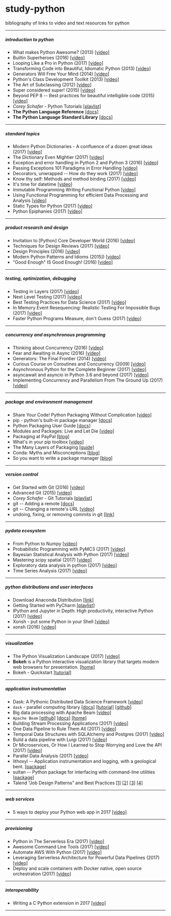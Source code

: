 # study-python
bibliography of links to video and text resources for python

---
##### introduction to python
- What makes Python Awesome? (2013)
    [[video]](https://www.youtube.com/watch?v=NfngrdLv9ZQ)
- Builtin Superheroes (2016)
    [[video]](https://www.youtube.com/watch?v=j6VSAsKAj98)
- Looping Like a Pro in Python (2017)
    [[video]](https://youtu.be/u8g9scXeAcI?t=50s)
- Transforming Code into Beautiful, Idiomatic Python (2013)
    [[video]](https://www.youtube.com/watch?v=OSGv2VnC0go)
- Generators Will Free Your Mind (2014)
    [[video]](https://www.youtube.com/watch?v=RdhoN4VVqq8)
- Python's Class Development Toolkit (2013)
    [[video]](https://www.youtube.com/watch?v=HTLu2DFOdTg)
- The Art of Subclassing (2012)
    [[video]](https://www.youtube.com/watch?v=miGolgp9xq8)
- Super considered super! (2015)
    [[video]](https://www.youtube.com/watch?v=EiOglTERPEo)
- Beyond PEP 8 -- Best practices for beautiful intelligible code (2015)
    [[video]](https://www.youtube.com/watch?v=wf-BqAjZb8M)
- _Corey Schafer_ - Python Tutorials
    [[playlist]](https://www.youtube.com/watch?v=YYXdXT2l-Gg&list=PL-osiE80TeTt2d9bfVyTiXJA-UTHn6WwU&index=1)
- **The Python Language Reference**
    [[docs]](https://docs.python.org/3.6/reference/index.html)
- **The Python Language Standard Library**
    [[docs]](https://docs.python.org/3.6/library/index.html)


---
##### standard topics
- Modern Python Dictionaries - A confluence of a dozen great ideas (2017)
    [[video]](https://www.youtube.com/watch?v=npw4s1QTmPg)
- The Dictionary Even Mightier (2017)
    [[video]](https://www.youtube.com/watch?v=66P5FMkWoVU)
- Exception and error handling in Python 2 and Python 3 (2016)
    [[video]](https://www.youtube.com/watch?v=frZrBgWHJdY)
- Passing Exceptions 101 Paradigms in Error Handling
    [[video]](https://www.youtube.com/watch?v=BMtJbrvwlmo)
- Decorators, unwrapped -- How do they work (2017)
    [[video]]([[video]](https://www.youtube.com/watch?v=UBSyD1RkOX0))
- Know thy self: Methods and method binding (2017)
    [[video]](https://www.youtube.com/watch?v=byff9LhYXOg)
- It's time for datetime
    [[video]](https://www.youtube.com/watch?v=2BRdKf6WYIQ)
- Immutable Programming Writing Functional Python
    [[video]](https://www.youtube.com/watch?v=_OLEVvjrIj8)
- Using Functional Programming for efficient Data Processing and Analysis
    [[video]](https://www.youtube.com/watch?v=9kDUTJahXBM)
- Static Types for Python (2017)
    [[video]](https://www.youtube.com/watch?v=7ZbwZgrXnwY)
- Python Epiphanies (2017)
    [[video]](https://www.youtube.com/watch?v=oQca6eDcjA8)


---
##### product research and design
- Invitation to [Python] Core Developer World (2016)
    [[video]](https://www.youtube.com/watch?v=-TdrFjDJn5E)
- Techniques for Design Reviews (2017)
    [[video]](https://www.youtube.com/watch?v=cNqJDRsefg8)
- Design Principles (2016)
    [[video]](https://www.youtube.com/watch?v=bh8QVDaroYE)
- Modern Python Patterns and Idioms (2015])
    [[video]](https://www.youtube.com/watch?v=LeuChRCByZc)
- "Good Enough" IS Good Enough! (2016)
    [[video]](https://www.youtube.com/watch?v=_Ek3A2b-nHU)


---
##### testing, optimization, debugging
- Testing in Layers (2017)
    [[video]](https://www.youtube.com/watch?v=DSUcbPWdjRU)
- Next Level Testing (2017)
    [[video]](https://www.youtube.com/watch?v=jmsk1QZQEvQ)
- Best Testing Practices for Data Science (2017)
    [[video]](https://www.youtube.com/watch?v=yACtdj1_IxE)
- In Memory Event Resequencing: Realistic Testing For Impossible Bugs (2017)
    [[video]](https://www.youtube.com/watch?v=0By5yfhkiRs)
- Faster Python Programs Measure, don't Guess (2017)
    [[video]](https://www.youtube.com/watch?v=xmuEsYut9Pc)


---
##### concurrency and asynchronous programming
- Thinking about Concurrency (2016)
    [[video]](https://www.youtube.com/watch?v=Bv25Dwe84g0)
- Fear and Awaiting in Async (2016)
    [[video]](https://www.youtube.com/watch?v=Bm96RqNGbGo)
- Generators: The Final Frontier (2014)
    [[video]](https://www.youtube.com/watch?v=5-qadlG7tWo)
- Curious Course on Coroutines and Concurrency (2009)
    [[video]](https://www.youtube.com/watch?v=Z_OAlIhXziw)
- Asynchronous Python for the Complete Beginner (2017)
    [[video]](https://www.youtube.com/watch?v=iG6fr81xHKA)
- asyncawait and asyncio in Python 3.6 and beyond (2017)
    [[video]](https://www.youtube.com/watch?v=2ZFFv-wZ8_g)
- Implementing Concurrency and Parallelism From The Ground Up (2017)
    [[video]](https://www.youtube.com/watch?v=31fXwpb0P9c)


---
##### package and environment management
- Share Your Code! Python Packaging Without Complication
    [[video]](https://www.youtube.com/watch?v=qOH-h-EKKac)
- pip - python's built-in package manager
    [[docs]](https://pip.pypa.io/en/latest/)
- Python Packaging User Guide 
    [[docs]](https://packaging.python.org/)
- Modules and Packages: Live and Let Die
    [[video]](https://www.youtube.com/watch?v=bGYZEKstQuQ)
- Packaging at PayPal
    [[blog]](https://www.paypal-engineering.com/2016/09/07/python-packaging-at-paypal/)
- What's in your pip toolbox
    [[video]](https://www.youtube.com/watch?v=HOZxSmsbk4M)
- The Many Layers of Packaging 
    [[guide]](http://sedimental.org/the_packaging_gradient.html)
- Conda: Myths and Misconceptions
    [[blog]](https://jakevdp.github.io/blog/2016/08/25/conda-myths-and-misconceptions/)
- So you want to write a package manager
    [[blog]](https://medium.com/sdboyer/so-you-want-to-write-a-package-manager-4ae9c17d9527)


---
##### version control
- Get Started with Git (2016)
    [[video]](https://www.youtube.com/watch?v=RrdECLvHW6g)
- Advanced Git (2015)
    [[video]](https://www.youtube.com/watch?v=4EOZvow1mk4)
- _Corey Schafer_ - Git Tutorials
    [[playlist]](https://www.youtube.com/watch?v=HVsySz-h9r4&list=PL-osiE80TeTuRUfjRe54Eea17-YfnOOAx)
- git -- Adding a remote
    [[docs]](https://help.github.com/articles/adding-a-remote/)
- git -- Changing a remote's URL
    [[video]](https://help.github.com/articles/changing-a-remote-s-url/)
- undoing, fixing, or removing commits in git
    [[link]](https://sethrobertson.github.io/GitFixUm/fixup.html)


---
##### pydata ecosystem
- From Python to Numpy 
    [[video]](http://www.labri.fr/perso/nrougier/from-python-to-numpy/)
- Probabilistic Programming with PyMC3 (2017)
    [[video]](https://www.youtube.com/watch?v=5TyvJ6jXHYE)
- Bayesian Statistical Analysis with Python (2017)
    [[video]](https://www.youtube.com/watch?v=p1IB4zWq9C8)
- Mastering scipy spatial (2017)
    [[video]](https://www.youtube.com/watch?v=ETJc3NfU9aA)
- Exploratory data analysis in python (2017)
    [[video]](https://www.youtube.com/watch?v=W5WE9Db2RLU)
- Time Series Analysis (2017)
    [[video]](https://www.youtube.com/watch?v=zmfe2RaX-14)


---
##### python distributions and user interfaces
- Download Anaconda Distribution
    [[link]](https://www.anaconda.com/download/)
- Getting Started with PyCharm
    [[playlist]](https://www.youtube.com/watch?v=BPC-bGdBSM8&list=PLQ176FUIyIUZ1mwB-uImQE-gmkwzjNLjP)
- IPython and Jupyter in Depth: High productivity, interactive Python (2017)
    [[video]](https://www.youtube.com/watch?v=VQBZ2MqWBZI)
- Xonsh - put some Python in your Shell
    [[video]](https://www.youtube.com/watch?v=lopI4HkA9rE)
- xonsh (2016)
    [[video]](https://www.youtube.com/watch?v=uaje5I22kgE)


---
##### visualization
- The Python Visualization Landscape (2017)
    [[video]](https://www.youtube.com/watch?v=FytuB8nFHPQ)
- **Bokeh** is a Python interactive visualization library that targets modern web browsers for presentation.
    [[home]](https://bokeh.pydata.org/en/latest/)
- Bokeh - Quickstart
    [[tutorial]](https://bokeh.pydata.org/en/latest/docs/user_guide/quickstart.html#userguide-quickstart)


---
##### application instrumentation
- Dask: A Pythonic Distributed Data Science Framework
    [[video]](https://www.youtube.com/watch?v=RA_2qdipVng)
- `dask` - parallel computing library
    [[docs]](https://dask.pydata.org/en/latest/)
    [[tutorial]](https://github.com/dask/dask-tutorial)
    [[github]](https://github.com/dask/dask)
- Big data processing with Apache Beam
    [[video]](https://www.youtube.com/watch?v=z2nEOPz30so)
- `Apache Beam`
    [[github]](https://github.com/apache/beam)
    [[docs]](https://beam.apache.org/documentation/)
    [[home]](https://beam.apache.org/)
- Building Stream Processing Applications (2017)
    [[video]](https://www.youtube.com/watch?v=CHCC2ITcMfk)
- One Data Pipeline to Rule Them All (2017)
    [[video]](https://www.youtube.com/watch?v=N6riK1Xtyng)
- Temporal Data Structures with SQLAlchemy and Postgres (2017)
    [[video]](https://www.youtube.com/watch?v=2Za9kca3Tu0)
- Build a data pipeline with Luigi (2017)
    [[video]](https://www.youtube.com/watch?v=jpkZGXrhZJ8)
- Dr Microservices, Or How I Learned to Stop Worrying and Love the API (2017)
    [[video]](https://www.youtube.com/watch?v=OuhCYGLByJg)
- Parallel Data Analysis (2017)
    [[video]](https://www.youtube.com/watch?v=KIXACCJHtDg)  
- lithoxyl -- Application instrumentation and logging, with a geological bent. 
    [[package]](https://github.com/mahmoud/lithoxyl)
- sultan -- Python package for interfacing with command-line utilities
    [[package]](https://sultan.readthedocs.io/en/latest/)
- Talend “Job Design Patterns” and Best Practices 
    [[1]](https://www.talend.com/blog/2015/12/07/talend-job-design-patterns-and-best-practices/)
    [[2]](http://www.talend.com/blog/2016/03/30/talend-job-design-patterns-best-practices-part-2/)
    [[3]](https://www.talend.com/blog/2016/10/05/talend-job-design-patterns-best-practices-part-3/)
    [[4]](https://www.talend.com/blog/2017/01/05/talend-job-design-patterns-best-practices-part-4/)


---
##### web services
- 5 ways to deploy your Python web app in 2017
    [[video]](https://www.youtube.com/watch?v=vGphzPLemZE)


---
##### provisioning
- Python in The Serverless Era (2017)
    [[video]](https://www.youtube.com/watch?v=G17E4Muylis)
- Awesome Command Line Tools (2017)
    [[video]](https://www.youtube.com/watch?v=hJhZhLg3obk)
- Automate AWS With Python (2017)
    [[video]](https://www.youtube.com/watch?v=OnOWpBmhvoA)
- Leveraging Serverless Architecture for Powerful Data Pipelines (2017)
    [[video]](https://www.youtube.com/watch?v=JND9F_9_i1A)
- Deploy and scale containers with Docker native, open source orchestration (2017)
    [[video]](https://www.youtube.com/watch?v=EuzoEaE6Cqs)


---
##### interoperability
- Writing a C Python extension in 2017
    [[video]](https://www.youtube.com/watch?v=phe1s6p38gk)


---
